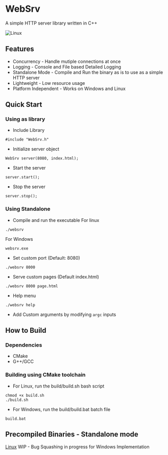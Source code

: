 # WebSrv
A simple HTTP server library written in C++

![Linux](https://github.com/useraid/WebSrv/actions/workflows/CMakeBuildTest.yml/badge.svg)

## Features
- Concurrency - Handle mutiple connections at once
- Logging - Console and File based Detailed Logging
- Standalone Mode - Compile and Run the binary as is to use as a simple HTTP server
- Lightweight - Low resource usage
- Platform Independent - Works on Windows and Linux

## Quick Start
### Using as library
- Include Library
```
#include "WebSrv.h"
```
- Initialize server object
```
WebSrv server(8080, index.html);
```
- Start the server
```
server.start();
```
- Stop the server
```
server.stop();
```
### Using Standalone
- Compile and run the executable
For linux
```
./websrv
```
For Windows
```
websrv.exe
```
- Set custom port (Default: 8080)
```
./websrv 8000
```
- Serve custom pages (Default index.html)
```
./websrv 8000 page.html
```
- Help menu
```
./websrv help
```
- Add Custom arguments by modifying `argc` inputs

## How to Build
### Dependencies
- CMake
- G++/GCC
### Building using CMake toolchain
- For Linux, run the build/build.sh bash script
```
chmod +x build.sh
./build.sh
```
-  For Windows, run the build/build.bat batch file
```
build.bat
```

## Precompiled Binaries - Standalone mode
[Linux](https://github.com/useraid/WebSrv/releases/tag/v0.1)
WIP - Bug Squashing in progress for Windows Implementation
